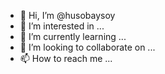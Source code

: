 - 👋 Hi, I’m @husobaysoy
- 👀 I’m interested in ...
- 🌱 I’m currently learning ...
- 💞️ I’m looking to collaborate on ...
- 📫 How to reach me ...

<!---
husobaysoy/husobaysoy is a ✨ special ✨ repository because its `README.md` (this file) appears on your GitHub profile.
You can click the Preview link to take a look at your changes.
--->
